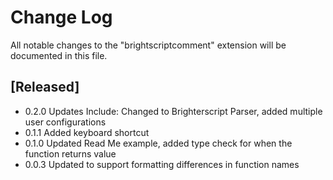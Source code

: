 # Change Log

All notable changes to the "brightscriptcomment" extension will be documented in this file.

## [Released]

- 0.2.0 Updates Include: Changed to Brighterscript Parser, added multiple user configurations
- 0.1.1 Added keyboard shortcut
- 0.1.0 Updated Read Me example, added type check for when the function returns value
- 0.0.3 Updated to support formatting differences in function names  